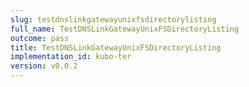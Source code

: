 ```yaml
---
slug: testdnslinkgatewayunixfsdirectorylisting
full_name: TestDNSLinkGatewayUnixFSDirectoryListing
outcome: pass
title: TestDNSLinkGatewayUnixFSDirectoryListing
implementation_id: kubo-ter
version: v0.0.2
---
```


